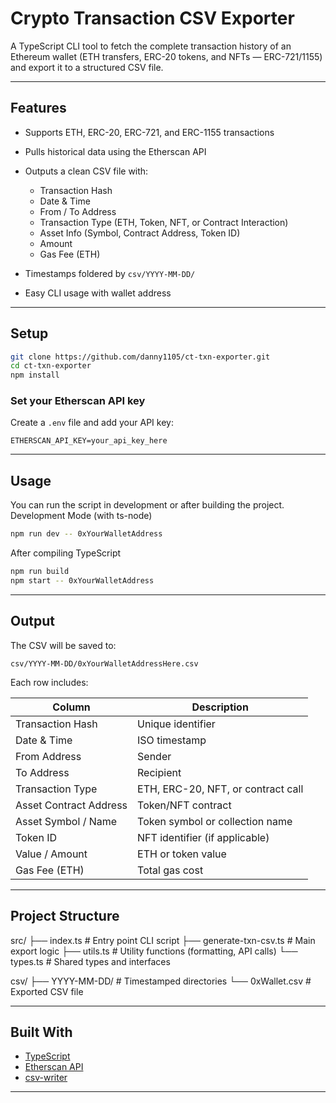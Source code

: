 # Crypto Transaction CSV Exporter

A TypeScript CLI tool to fetch the complete transaction history of an Ethereum wallet (ETH transfers, ERC-20 tokens, and NFTs — ERC-721/1155) and export it to a structured CSV file.

---

## Features

* Supports ETH, ERC-20, ERC-721, and ERC-1155 transactions
* Pulls historical data using the Etherscan API
* Outputs a clean CSV file with:

  * Transaction Hash
  * Date & Time
  * From / To Address
  * Transaction Type (ETH, Token, NFT, or Contract Interaction)
  * Asset Info (Symbol, Contract Address, Token ID)
  * Amount
  * Gas Fee (ETH)
* Timestamps foldered by `csv/YYYY-MM-DD/`
* Easy CLI usage with wallet address

---

## Setup

```bash
git clone https://github.com/danny1105/ct-txn-exporter.git
cd ct-txn-exporter
npm install
```

### Set your Etherscan API key

Create a `.env` file and add your API key:

```
ETHERSCAN_API_KEY=your_api_key_here
```

---

## Usage

You can run the script in development or after building the project.
Development Mode (with ts-node)

```bash
npm run dev -- 0xYourWalletAddress
```

After compiling TypeScript

```bash
npm run build
npm start -- 0xYourWalletAddress
```

---

## Output

The CSV will be saved to:

```
csv/YYYY-MM-DD/0xYourWalletAddressHere.csv
```

Each row includes:

| Column                 | Description                        |
| ---------------------- | ---------------------------------- |
| Transaction Hash       | Unique identifier                  |
| Date & Time            | ISO timestamp                      |
| From Address           | Sender                             |
| To Address             | Recipient                          |
| Transaction Type       | ETH, ERC-20, NFT, or contract call |
| Asset Contract Address | Token/NFT contract                 |
| Asset Symbol / Name    | Token symbol or collection name    |
| Token ID               | NFT identifier (if applicable)     |
| Value / Amount         | ETH or token value                 |
| Gas Fee (ETH)          | Total gas cost                     |

---

## Project Structure

src/
├── index.ts               # Entry point CLI script
├── generate-txn-csv.ts    # Main export logic
├── utils.ts               # Utility functions (formatting, API calls)
└── types.ts               # Shared types and interfaces


csv/
├── YYYY-MM-DD/            # Timestamped directories
    └── 0xWallet.csv       # Exported CSV file

---

## Built With

* [TypeScript](https://www.typescriptlang.org/)
* [Etherscan API](https://docs.etherscan.io/)
* [csv-writer](https://www.npmjs.com/package/csv-writer)

---
